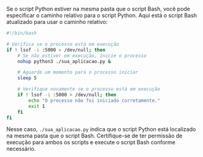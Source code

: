 Se o script Python estiver na mesma pasta que o script Bash, você pode especificar o caminho relativo para o script Python. Aqui está o script Bash atualizado para usar o caminho relativo:

```bash
#!/bin/bash

# Verifica se o processo está em execução
if ! lsof -i :5000 > /dev/null; then
    # Se não estiver em execução, inicie o processo
    nohup python3 ./sua_aplicacao.py &

    # Aguarde um momento para o processo iniciar
    sleep 5

    # Verifique novamente se o processo está em execução
    if ! lsof -i :5000 > /dev/null; then
        echo "O processo não foi iniciado corretamente."
        exit 1
    fi
fi
```

Nesse caso, `./sua_aplicacao.py` indica que o script Python está localizado na mesma pasta que o script Bash. Certifique-se de ter permissão de execução para ambos os scripts e execute o script Bash conforme necessário.